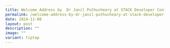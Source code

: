 ```yaml
---
title: Welcome Address by  Dr Janil Puthucheary at STACK Developer Conference 2024
permalink: /welcome-address-by-dr-janil-puthucheary-at-stack-developer-conference-2024/
date: 2024-11-08
layout: post
description: ""
image: ""
variant: tiptap
---
```

